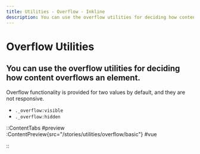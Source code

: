 ```yaml
---
title: Utilities - Overflow - Inkline
description: You can use the overflow utilities for deciding how content overflows an element.
---
```


# Overflow Utilities
## You can use the overflow utilities for deciding how content overflows an element.

Overflow functionality is provided for two values by default, and they are not responsive.

- `._overflow:visible`
- `._overflow:hidden`

::ContentTabs
#preview
:ContentPreview{src="/stories/utilities/overflow/basic"}
#vue
<!-- Autodocs{src="@inkline/inkline/stories/utilities/overflow/basic.raw.vue" lang="vue"} -->
::
